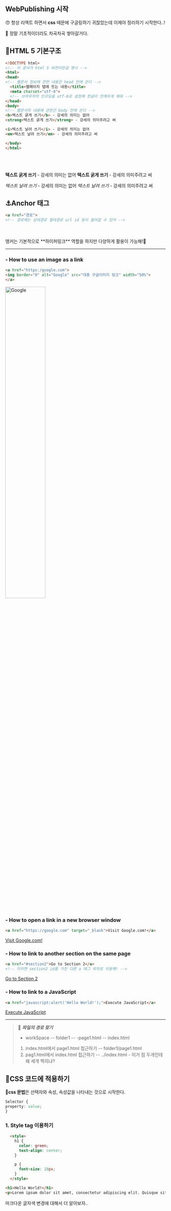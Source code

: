 ## WebPublishing 시작

😙 항상 리액트 하면서 **css** 때문에 구글링하기 귀찮았는데 이제야 정리하기 시작한다..!

🤯 정말 기초적이더라도 차곡차곡 쌓아갈거다.
## 🏢HTML 5 기본구조

```html
<!DOCTYPE html>
<!-- 이 문서가 html 5 버전이란걸 명시 -->
<html>
<head>
<!-- 웹문서 정보에 관한 내용은 head 안에 쓴다 -->
  <title>웹페이지 탭에 뜨는 내용</title>
  <meta charset="utf-8">
  <!-- 브라우저의 인코딩을 utf-8로 설정해 한글이 안깨지게 해줘 -->
</head>
<body>
<!-- 웹문서의 내용에 관한건 body 안에 쓴다 -->
<b>텍스트 굵게 쓰기</b> - 강세의 의미는 없어
<strong>텍스트 굵게 쓰기</strong> - 강세의 의미주려고 써  

<i>텍스트 날려 쓰기</i> - 강세의 의미는 없어
<em>텍스트 날려 쓰기</em> - 강세의 의미주려고 써  

</body>
</html>
```
<br>
<br>
<br>

<!DOCTYPE html>
<!-- 이 문서가 html 5 버전이란걸 명시 -->
<html>
<head>
<!-- 웹문서 정보에 관한 내용은 head 안에 쓴다 -->
  <title>웹페이지 탭에 뜨는 내용</title>
  <meta charset="utf-8">
  <!-- 브라우저의 인코딩을 utf-8로 설정해 한글이 안깨지게 해줘 -->
</head>
<body>
<!-- 웹문서의 내용에 관한건 body 안에 쓴다 -->
<b>텍스트 굵게 쓰기</b> - 강세의 의미는 없어
<strong>텍스트 굵게 쓰기</strong> - 강세의 의미주려고 써  

<i>텍스트 날려 쓰기</i> - 강세의 의미는 없어
<em>텍스트 날려 쓰기</em> - 강세의 의미주려고 써  

</body>
</html>


## ⚓️Anchor 태그
```html
<a href="경로">
<!-- 경로에는 상대경로 절대경로 url id 등이 들어갈 수 있어 -->
```

<br/>
<br/>
앵커는 기본적으로 **하이퍼링크** 역할을 하지만 다양하게 활용이 가능해!🐤
<br/>

---
### - **How to use an image as a link**
```html
<a href="https:/google.com">
<img border="0" alt="Google" src="대충 구글이미지 링크" width="50%">
</a>
```

<a href="https://google.com">
<img border="0" alt="Google" src="https://upload.wikimedia.org/wikipedia/commons/thumb/2/2f/Google_2015_logo.svg/1200px-Google_2015_logo.svg.png" width="50%" >
</a>

### - **How to open a link in a new browser window**
```html
<a href="https://google.com" target="_blank">Visit Google.com!</a>
```
<a href="https://google.com" target="_blank">Visit Google.com!</a>


### - **How to link to another section on the same page**
```html
<a href="#section2">Go to Section 2</a>
<!-- 이러면 section2 id를 가진 다른 a 태그 위치로 이동해! -->
```
<a href="#section2">Go to Section 2</a>

### - **How to link to a JavaScript**
```html
<a href="javascript:alert('Hello World!');">Execute JavaScript</a>
```

   <a href = "javascript:alert('Hello World!');">Execute JavaScript</a>

---

> 🐣 _**파일의 경로 찾기**_
> - workSpace
> -- folder1 
> -- -page1.html
> -- index.html
>
>1. index.html에서 page1.html 접근하기
>-- folder1/page1.html
>2. pag1.html에서 index.html 접근하기
>-- ../index.html - 이거 점 두개인데 왜 세개 찍히냐?

 
## 🌝CSS 코드에 적용하기

🙉**css 문법**은 선택자와 속성, 속성값을 나타내는 것으로 시작한다.

```css
Selector {
property: value;
}
```
### 1. Style tag 이용하기

```html
  <style>
    h1 {
      color: green;
      text-align: center;
    }

    p {
      font-size: 18px;
    }
  </style>
```

```html
<h1>Hello World!</h1>
<p>Lorem ipsum dolor sit amet, consectetur adipiscing elit. Quisque sit amet lorem sit amet nunc ornare convallis. Pellentesque ac posuere lectus. In eu ipsum et quam finibus fermentum vitae sit amet magna.</p>
```
마크다운 글자색 변경에 대해서 더 알아보자..
